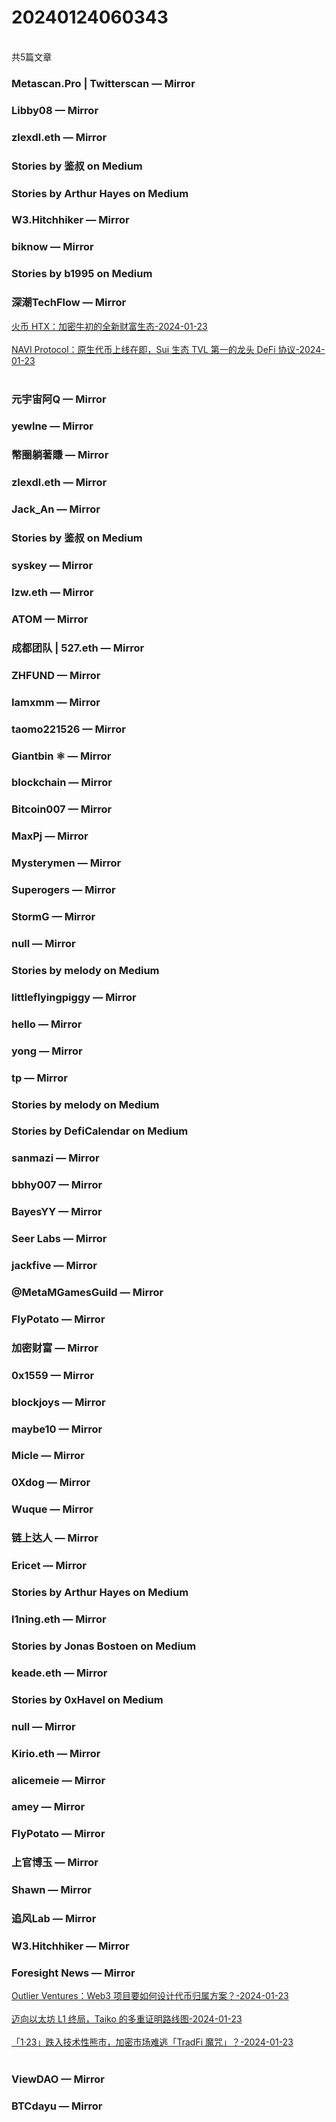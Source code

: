 <h1>20240124060343</h1><br/>共5篇文章


###  Metascan.Pro | Twitterscan — Mirror







###  Libby08 — Mirror







###  zlexdl.eth — Mirror







###  Stories by 鉴叔 on Medium









###  Stories by Arthur Hayes on Medium





















###  W3.Hitchhiker — Mirror









###  biknow — Mirror







###  Stories by b1995 on Medium







###  深潮TechFlow — Mirror

<a target=_blank rel=nofollow href="https://mirror.xyz/0x0E58bB9795a9D0F065e3a8Cc2aed2A63D6977d8A/bNAeOEeYrBSZoXG4jd80oj4iKsbgkkAsc_fCIN2ujf4" >火币 HTX：加密牛初的全新财富生态-2024-01-23</a><br/><br/><a target=_blank rel=nofollow href="https://mirror.xyz/0x0E58bB9795a9D0F065e3a8Cc2aed2A63D6977d8A/7FK30kKgr2UGqXIs-nGUAWhYV8Q207-tJyGYU5GbB90" >NAVI Protocol：原生代币上线在即，Sui 生态 TVL 第一的龙头 DeFi 协议-2024-01-23</a><br/><br/>











###  元宇宙阿Q — Mirror









###  yewlne — Mirror







###  幣圈躺著賺 — Mirror











###  zlexdl.eth — Mirror







###  Jack_An — Mirror









###  Stories by 鉴叔 on Medium















###  syskey — Mirror







###  lzw.eth — Mirror















###  ATOM — Mirror







###  成都团队 | 527.eth — Mirror







###  ZHFUND — Mirror









###  Iamxmm — Mirror















###  taomo221526 — Mirror







###  Giantbin ⚛ — Mirror











###  blockchain — Mirror









###  Bitcoin007 — Mirror









###  MaxPj — Mirror











###  Mysterymen — Mirror









###  Superogers — Mirror









###  StormG — Mirror









###  null — Mirror











###  Stories by melody on Medium









###  littleflyingpiggy — Mirror









###  hello — Mirror







###  yong — Mirror







###  tp — Mirror











###  Stories by melody on Medium







###  Stories by DefiCalendar on Medium







###  sanmazi — Mirror













###  bbhy007 — Mirror









###  BayesYY — Mirror







###  Seer Labs — Mirror









###  jackfive — Mirror









###  @MetaMGamesGuild — Mirror











###  FlyPotato — Mirror













###  加密财富 — Mirror







###  0x1559 — Mirror













###  blockjoys — Mirror











###  maybe10 — Mirror









###  Micle — Mirror











###  0Xdog — Mirror













###  Wuque — Mirror







###  链上达人 — Mirror













###  Ericet — Mirror









###  Stories by Arthur Hayes on Medium







###  l1ning.eth — Mirror







###  Stories by Jonas Bostoen on Medium







###  keade.eth — Mirror









###  Stories by 0xHavel on Medium













###  null — Mirror











###  Kirio.eth — Mirror

















###  alicemeie — Mirror









###  amey — Mirror







###  FlyPotato — Mirror







###  上官博玉 — Mirror







###  Shawn — Mirror















###  追风Lab — Mirror











###  W3.Hitchhiker — Mirror







###  Foresight News — Mirror

<a target=_blank rel=nofollow href="https://mirror.xyz/foresightnews.eth/k7ryKBjvgWoIl4cfTAAwwVU_u0uJN-pBCCCfNr8lNQw" >Outlier Ventures：Web3 项目要如何设计代币归属方案？-2024-01-23</a><br/><br/><a target=_blank rel=nofollow href="https://mirror.xyz/foresightnews.eth/TC6fD4qiQ4hsse7xeQyYiEr1z4X6sQ63zMxasUySx1E" >迈向以太坊 L1 终局，Taiko 的多重证明路线图-2024-01-23</a><br/><br/><a target=_blank rel=nofollow href="https://mirror.xyz/foresightnews.eth/Yt9nnVGg-XmEF40eeLXWWTMG_Uvyf4mwOItMmlr7b6s" >「1·23」跌入技术性熊市，加密市场难逃「TradFi 魔咒」？-2024-01-23</a><br/><br/>











###  ViewDAO — Mirror







###  BTCdayu — Mirror






